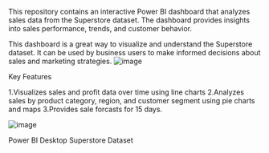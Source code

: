 This repository contains an interactive Power BI dashboard that analyzes sales data from the Superstore dataset. The dashboard provides insights into sales performance, trends, and customer behavior.

This dashboard is a great way to visualize and understand the Superstore dataset. It can be used by business users to make informed decisions about sales and marketing strategies.
![image](https://github.com/srashmii/Superstore-Sales-Dashboard/assets/152070309/86a95f9a-4e0a-433e-bc15-4f6ab25c34a6)

Key Features

1.Visualizes sales and profit data over time using line charts 
2.Analyzes sales by product category, region, and customer segment using pie charts and maps
3.Provides sale forcasts for 15 days.

![image](https://github.com/srashmii/Superstore-Sales-Dashboard/assets/152070309/f8faab9d-2887-44a5-aed3-6ec6076a9d11)



Power BI Desktop
Superstore Dataset
